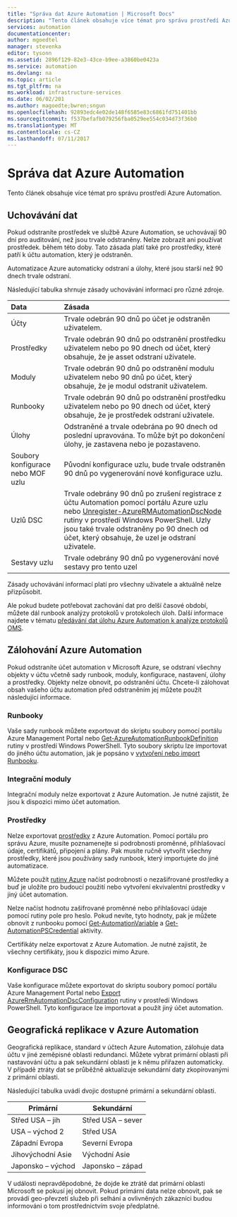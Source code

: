 ```yaml
---
title: "Správa dat Azure Automation | Microsoft Docs"
description: "Tento článek obsahuje více témat pro správu prostředí Azure Automation.  Zahrnuje aktuálně uchovávání dat a zálohování Azure Automation zotavení po havárii ve službě Azure Automation."
services: automation
documentationcenter: 
author: mgoedtel
manager: stevenka
editor: tysonn
ms.assetid: 2896f129-82e3-43ce-b9ee-a3860be0423a
ms.service: automation
ms.devlang: na
ms.topic: article
ms.tgt_pltfrm: na
ms.workload: infrastructure-services
ms.date: 06/02/201
ms.author: magoedte;bwren;sngun
ms.openlocfilehash: 92893edc4e02de148f6585e83c6861fd751401bb
ms.sourcegitcommit: f537befafb079256fba0529ee554c034d73f36b0
ms.translationtype: MT
ms.contentlocale: cs-CZ
ms.lasthandoff: 07/11/2017
---
```

# <a name="managing-azure-automation-data"></a>Správa dat Azure Automation
Tento článek obsahuje více témat pro správu prostředí Azure Automation.

## <a name="data-retention"></a>Uchovávání dat
Pokud odstraníte prostředek ve službě Azure Automation, se uchovávají 90 dní pro auditování, než jsou trvale odstraněny.  Nelze zobrazit ani používat prostředek. během této doby.  Tato zásada platí také pro prostředky, které patří k účtu automation, který je odstraněn.

Automatizace Azure automaticky odstraní a úlohy, které jsou starší než 90 dnech trvale odstraní.

Následující tabulka shrnuje zásady uchovávání informací pro různé zdroje.

| Data | Zásada |
|:--- |:--- |
| Účty |Trvale odebrán 90 dnů po účet je odstraněn uživatelem. |
| Prostředky |Trvale odebrán 90 dnů po odstranění prostředku uživatelem nebo po 90 dnech od účet, který obsahuje, že je asset odstraní uživatele. |
| Moduly |Trvale odebrán 90 dnů po odstranění modulu uživatelem nebo 90 dnů po účet, který obsahuje, že je modul odstranit uživatelem. |
| Runbooky |Trvale odebrán 90 dnů po odstranění prostředku uživatelem nebo po 90 dnech od účet, který obsahuje, že je prostředek odstraní uživatele. |
| Úlohy |Odstraněné a trvale odebrána po 90 dnech od poslední upravována. To může být po dokončení úlohy, je zastavena nebo je pozastaveno. |
| Soubory konfigurace nebo MOF uzlu |Původní konfigurace uzlu, bude trvale odstraněn 90 dnů po vygenerování nové konfigurace uzlu. |
| Uzlů DSC |Trvale odebrány 90 dnů po zrušení registrace z účtu Automation pomocí portálu Azure uzlu nebo [Unregister-AzureRMAutomationDscNode](https://msdn.microsoft.com/library/mt603500.aspx) rutiny v prostředí Windows PowerShell. Uzly jsou také trvale odstraněny po 90 dnech od účet, který obsahuje, že uzel je odstraní uživatele. |
| Sestavy uzlu |Trvale odebrány 90 dnů po vygenerování nové sestavy pro tento uzel |

Zásady uchovávání informací platí pro všechny uživatele a aktuálně nelze přizpůsobit.

Ale pokud budete potřebovat zachování dat pro delší časové období, můžete dál runbook analýzy protokolů v protokolech úloh.  Další informace najdete v tématu [předávání dat úlohu Azure Automation k analýze protokolů OMS](automation-manage-send-joblogs-log-analytics.md).   

## <a name="backing-up-azure-automation"></a>Zálohování Azure Automation
Pokud odstraníte účet automation v Microsoft Azure, se odstraní všechny objekty v účtu včetně sady runbook, moduly, konfigurace, nastavení, úlohy a prostředky. Objekty nelze obnovit, po odstranění účtu.  Chcete-li zálohovat obsah vašeho účtu automation před odstraněním jej můžete použít následující informace. 

### <a name="runbooks"></a>Runbooky
Vaše sady runbook můžete exportovat do skriptu soubory pomocí portálu Azure Management Portal nebo [Get-AzureAutomationRunbookDefinition](https://msdn.microsoft.com/library/dn690269.aspx) rutiny v prostředí Windows PowerShell.  Tyto soubory skriptu lze importovat do jiného účtu automation, jak je popsáno v [vytvoření nebo import Runbooku](https://msdn.microsoft.com/library/dn643637.aspx).

### <a name="integration-modules"></a>Integrační moduly
Integrační moduly nelze exportovat z Azure Automation.  Je nutné zajistit, že jsou k dispozici mimo účet automation.

### <a name="assets"></a>Prostředky
Nelze exportovat [prostředky](https://msdn.microsoft.com/library/dn939988.aspx) z Azure Automation.  Pomocí portálu pro správu Azure, musíte poznamenejte si podrobnosti proměnné, přihlašovací údaje, certifikátů, připojení a plány.  Pak musíte ručně vytvořit všechny prostředky, které jsou používány sady runbook, který importujete do jiné automatizace.

Můžete použít [rutiny Azure](https://msdn.microsoft.com/library/dn690262.aspx) načíst podrobnosti o nezašifrované prostředky a buď je uložíte pro budoucí použití nebo vytvoření ekvivalentní prostředky v jiný účet automation.

Nelze načíst hodnotu zašifrované proměnné nebo přihlašovací údaje pomocí rutiny pole pro heslo.  Pokud nevíte, tyto hodnoty, pak je můžete obnovit z runbooku pomocí [Get-AutomationVariable](https://msdn.microsoft.com/library/dn940012.aspx) a [Get-AutomationPSCredential](https://msdn.microsoft.com/library/dn940015.aspx) aktivity.

Certifikáty nelze exportovat z Azure Automation.  Je nutné zajistit, že všechny certifikáty, jsou k dispozici mimo Azure.

### <a name="dsc-configurations"></a>Konfigurace DSC
Vaše konfigurace můžete exportovat do skriptu soubory pomocí portálu Azure Management Portal nebo [Export AzureRmAutomationDscConfiguration](https://msdn.microsoft.com/library/mt603485.aspx) rutiny v prostředí Windows PowerShell. Tyto konfigurace lze importovat a použít jiný účet automation.

## <a name="geo-replication-in-azure-automation"></a>Geografická replikace v Azure Automation
Geografická replikace, standard v účtech Azure Automation, zálohuje data účtu v jiné zeměpisné oblasti redundanci. Můžete vybrat primární oblasti při nastavování účtu a pak sekundární oblasti je k němu přiřazen automaticky. V případě ztráty dat se průběžně aktualizuje sekundární daty zkopírovanými z primární oblasti.  

Následující tabulka uvádí dvojic dostupné primární a sekundární oblasti.

| Primární | Sekundární |
| --- | --- |
| Střed USA – jih |Střed USA – sever |
| USA – východ 2 |Střed USA |
| Západní Evropa |Severní Evropa |
| Jihovýchodní Asie |Východní Asie |
| Japonsko – východ |Japonsko – západ |

V události nepravděpodobné, že dojde ke ztrátě dat primární oblasti Microsoft se pokusí jej obnovit. Pokud primární data nelze obnovit, pak se provádí geo-převzetí služeb při selhání a ovlivněných zákazníci budou informováni o tom prostřednictvím svoje předplatné.

